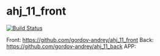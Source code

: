 # ahj_11_front

[![Build Status](https://app.travis-ci.com/gordov-andrey/ahj_11_front.svg?branch=main)](https://app.travis-ci.com/gordov-andrey/ahj_11_front)

Front: https://github.com/gordov-andrey/ahj_11_front
Back: https://github.com/gordov-andrey/ahj_11_back
APP: 

